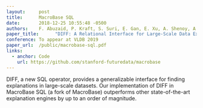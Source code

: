 ```yaml
---
layout:     post
title:      MacroBase SQL
date:       2018-12-25 10:55:48 -0500
authors:    F. Abuzaid, P. Kraft, S. Suri, E. Gan, E. Xu, A. Shenoy, A. Ananthanarayan, J. Sheu, E. Meijer, X. Wu, J. Naughton, P. Bailis, and M. Zaharia
paper_title:      "DIFF: A Relational Interface for Large-Scale Data Explanation"
conference: To appear at VLDB 2019
paper_url:  /public/macrobase-sql.pdf
links:
  - anchor: Code
    url: https://github.com/stanford-futuredata/macrobase
---
```

DIFF, a new SQL operator, provides a generalizable interface for finding
explanations in large-scale datasets. Our implementation of DIFF in MacroBase
SQL (a fork of MacroBase) outperforms other state-of-the-art explanation
engines by up to an order of magnitude.
